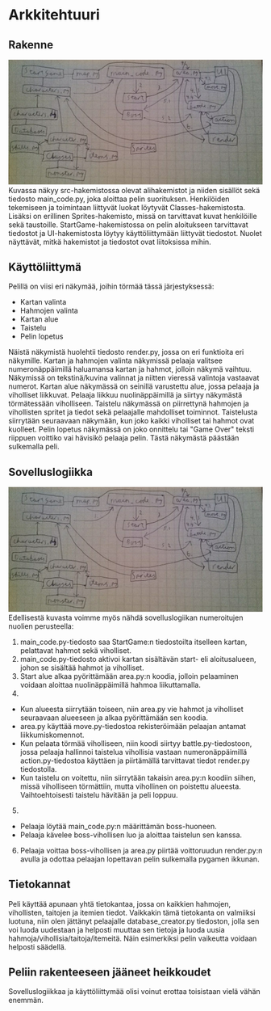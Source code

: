 # Arkkitehtuuri

## Rakenne
![Rakenne- ja luokkakaavio](kaavio.jpg)
Kuvassa näkyy src-hakemistossa olevat alihakemistot ja niiden sisällöt sekä tiedosto main_code.py, joka aloittaa pelin suorituksen. Henkilöiden tekemiseen ja toimintaan liittyvät luokat löytyvät Classes-hakemistosta. Lisäksi on erillinen Sprites-hakemisto, missä on tarvittavat kuvat henkilöille sekä taustoille. StartGame-hakemistossa on pelin aloitukseen tarvittavat tiedostot ja UI-hakemistosta löytyy käyttöliittymään liittyvät tiedostot. Nuolet näyttävät, mitkä hakemistot ja tiedostot ovat liitoksissa mihin.

## Käyttöliittymä
Pelillä on viisi eri näkymää, joihin törmää tässä järjestyksessä:
- Kartan valinta
- Hahmojen valinta
- Kartan alue
- Taistelu
- Pelin lopetus

Näistä näkymistä huolehtii tiedosto render.py, jossa on eri funktioita eri näkymille. Kartan ja hahmojen valinta näkymissä pelaaja valitsee numeronäppäimillä haluamansa kartan ja hahmot, jolloin näkymä vaihtuu. Näkymissä on tekstinä/kuvina valinnat ja niitten vieressä valintoja vastaavat numerot. Kartan alue näkymässä on seinillä varustettu alue, jossa pelaaja ja viholliset liikkuvat. Pelaaja liikkuu nuolinäppäimillä ja siirtyy näkymästä törmätessään viholliseen. Taistelu näkymässä on piirrettynä hahmojen ja vihollisten spritet ja tiedot sekä pelaajalle mahdolliset toiminnot. Taistelusta siirrytään seuraavaan näkymään, kun joko kaikki viholliset tai hahmot ovat kuolleet. Pelin lopetus näkymässä on joko onnittelu tai "Game Over" teksti riippuen voittiko vai hävisikö pelaaja pelin. Tästä näkymästä päästään sulkemalla peli.

## Sovelluslogiikka
![Rakenne- ja luokkakaavio](kaavio.jpg)
Edellisestä kuvasta voimme myös nähdä sovelluslogiikan numeroitujen nuolien perusteella:
1.  main_code.py-tiedosto saa StartGame:n tiedostoilta itselleen kartan, pelattavat hahmot sekä viholliset.
2.  main_code.py-tiedosto aktivoi kartan sisältävän start- eli aloitusalueen, johon se sisältää hahmot ja viholliset.
3.  Start alue alkaa pyörittämään area.py:n koodia, jolloin pelaaminen voidaan aloittaa nuolinäppäimillä hahmoa liikuttamalla.
4.
- Kun alueesta siirrytään toiseen, niin area.py vie hahmot ja viholliset seuraavaan alueeseen ja alkaa pyörittämään sen koodia.
- area.py käyttää move.py-tiedostoa rekisteröimään pelaajan antamat liikkumiskomennot.
- Kun pelaata törmää viholliseen, niin koodi siirtyy battle.py-tiedostoon, jossa pelaaja hallinnoi taistelua vihollisia vastaan numeronäppäimillä action.py-tiedostoa käyttäen ja piirtämällä tarvittavat tiedot render.py tiedostolla.
- Kun taistelu on voitettu, niin siirrytään takaisin area.py:n koodiin siihen, missä viholliseen törmättiin, mutta vihollinen on poistettu alueesta. Vaihtoehtoisesti taistelu hävitään ja peli loppuu.
5.
- Pelaaja löytää main_code.py:n määrittämän boss-huoneen.
- Pelaaja kävelee boss-vihollisen luo ja aloittaa taistelun sen kanssa.
6.  Pelaaja voittaa boss-vihollisen ja area.py piirtää voittoruudun render.py:n avulla ja odottaa pelaajan lopettavan pelin sulkemalla pygamen ikkunan.

## Tietokannat
Peli käyttää apunaan yhtä tietokantaa, jossa on kaikkien hahmojen, vihollisten, taitojen ja itemien tiedot. Vaikkakin tämä tietokanta on valmiiksi luotuna, niin olen jättänyt pelaajalle database_creator.py tiedoston, jolla sen voi luoda uudestaan ja helposti muuttaa sen tietoja ja luoda uusia hahmoja/vihollisia/taitoja/itemeitä. Näin esimerkiksi pelin vaikeutta voidaan helposti säädellä.

## Peliin rakenteeseen jääneet heikkoudet
Sovelluslogiikkaa ja käyttöliittymää olisi voinut erottaa toisistaan vielä vähän enemmän.
